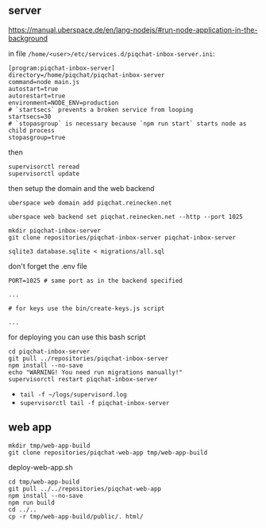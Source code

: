 ## server

https://manual.uberspace.de/en/lang-nodejs/#run-node-application-in-the-background

in file `/home/<user>/etc/services.d/piqchat-inbox-server.ini`:

```
[program:piqchat-inbox-server]
directory=/home/piqchat/piqchat-inbox-server
command=node main.js
autostart=true
autorestart=true
environment=NODE_ENV=production
# `startsecs` prevents a broken service from looping
startsecs=30
# `stopasgroup` is necessary because `npm run start` starts node as child process
stopasgroup=true
```

then

```
supervisorctl reread
supervisorctl update
```

then setup the domain and the web backend

```
uberspace web domain add piqchat.reinecken.net

uberspace web backend set piqchat.reinecken.net --http --port 1025
```

```
mkdir piqchat-inbox-server
git clone repositories/piqchat-inbox-server piqchat-inbox-server

sqlite3 database.sqlite < migrations/all.sql
```

don't forget the .env file 

```
PORT=1025 # same port as in the backend specified

...

# for keys use the bin/create-keys.js script

...
```

for deploying you can use this bash script

```
cd piqchat-inbox-server
git pull ../repositories/piqchat-inbox-server
npm install --no-save
echo "WARNING! You need run migrations manually!"
supervisorctl restart piqchat-inbox-server
```

- `tail -f ~/logs/supervisord.log`
- `supervisorctl tail -f piqchat-inbox-server`

## web app

```
mkdir tmp/web-app-build
git clone repositories/piqchat-web-app tmp/web-app-build
```

deploy-web-app.sh

```
cd tmp/web-app-build
git pull ../../repositories/piqchat-web-app
npm install --no-save
npm run build
cd ../..
cp -r tmp/web-app-build/public/. html/
```
